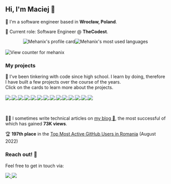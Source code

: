 ## Hi, I'm Maciej 🌸

🌸 I'm a software engineer based in **Wrocław, Poland**.

🦉 Current role: Software Engineer @ **TheCodest**.


<div style="display:flex; flex-direction:row; align-items:center; justify-content:center;">

<img src="github-readme-stats-git-master-maciejpietros-projects.vercel.app/api?username=mehanix&count_private=true&show_icons=true&theme=dracula&hide=contribs" alt="Mehanix's profile card">
<img src="github-readme-stats-git-master-maciejpietros-projects.vercel.app/top-langs/?username=mehanix&hide=haskell,html&exclude_repo=Downbeat&langs_count=6&size_weight=0.5&count_weight=0.5&layout=compact&card_width=260&theme=dracula" alt="Mehanix's most used languages">
</div>
<br/>
<img src="https://komarev.com/ghpvc/?username=mehanix&color=FF4F8B&style=for-the-badge&label=Profile+views+since+August+2022" alt="View counter for mehanix">

### My projects

🌸 I've been tinkering with code since high school. I learn by doing, therefore I have built a few projects over the course of the years.<br> Click on the cards to learn more about the projects.

<a href="https://github.com/mehanix/arcada">
  <img align="center" src="https://readme-stats.clckblog.space/api/pin/?username=mehanix&repo=arcada&theme=dracula" />
</a>

<a href="https://github.com/mehanix/ripple">
  <img align="center" src="https://readme-stats.clckblog.space/api/pin/?username=mehanix&repo=ripple&theme=dracula" />
</a>

<a href="https://github.com/mehanix/TidyCobra">
  <img align="center" src="https://readme-stats.clckblog.space/api/pin/?username=mehanix&repo=TidyCobra&theme=dracula" />
</a>

<a href="https://github.com/mehanix/learnAnatomy">
  <img align="center" src="https://readme-stats.clckblog.space/api/pin/?username=mehanix&repo=learnAnatomy&theme=dracula" />
</a>

<a href="https://github.com/mehanix/Downbeat">
  <img align="center" src="https://readme-stats.clckblog.space/api/pin/?username=mehanix&repo=Downbeat&theme=dracula" />
</a>

<a href="https://github.com/mehanix/PancakeTower">
  <img align="center" src="https://readme-stats.clckblog.space/api/pin/?username=mehanix&repo=PancakeTower&theme=dracula" />
</a>

<a href="https://github.com/mehanix/Cave-Run">
  <img align="center" src="https://readme-stats.clckblog.space/api/pin/?username=mehanix&repo=Cave-Run&theme=dracula" />
</a>

<a href="https://github.com/mehanix/Flora">
  <img align="center" src="https://readme-stats.clckblog.space/api/pin/?username=mehanix&repo=Flora&theme=dracula" />
</a>

<a href="https://github.com/mehanix/Blackout">
  <img align="center" src="https://readme-stats.clckblog.space/api/pin/?username=mehanix&repo=Blackout&theme=dracula" />
</a>

<a href="https://github.com/mehanix/Enigma">
  <img align="center" src="https://readme-stats.clckblog.space/api/pin/?username=mehanix&repo=Enigma&theme=dracula" />
</a>

<a href="https://github.com/mehanix/21cardtrick">
  <img align="center" src="https://readme-stats.clckblog.space/api/pin/?username=mehanix&repo=21cardtrick&theme=dracula" />
</a>

<a href="https://github.com/mehanix/Storyboard">
  <img align="center" src="https://readme-stats.clckblog.space/api/pin/?username=mehanix&repo=Storyboard&theme=dracula" />
</a>

<a href="https://github.com/mehanix/IntroductionToRobotics">
  <img align="center" src="https://readme-stats.clckblog.space/api/pin/?username=mehanix&repo=IntroductionToRobotics&theme=dracula" />
</a>

<a href="https://github.com/mehanix/teme-fmi">
  <img align="center" src="https://readme-stats.clckblog.space/api/pin/?username=mehanix&repo=teme-fmi&theme=dracula" />
</a>

<br></br>
✍🏻 I sometimes write technical articles on <a href=https://medium.com/@mehanix>my blog 📝</a>, the most successful of which has gained <b>73K views</b>.

🏆 **197th place** in the [Top Most Active GitHub Users in Romania](https://commits.top/romania.html) (August 2022)
<!--
<a href="https://nicoleta.cc/blog"> 
<img src="https://img.shields.io/static/v1?&message=nicoleta.cc+(WIP)&style=for-the-badge&color=992e63&logo=ICQ&logoColor=FFFFFF&label="</img> 
</a>
-->

### Reach out! 🌟
 
Feel free to get in touch via:

<a href="mailto:hello@nicoleta.cc"> 
<img src="https://img.shields.io/static/v1?style=for-the-badge&message=Email&color=0078D4&logo=Microsoft+Outlook&logoColor=FFFFFF&label="</img> 
</a>

<a href="https://www.linkedin.com/in/nicoleta-ciausu/"> 
<img src="https://img.shields.io/static/v1?style=for-the-badge&message=LinkedIn&color=0A66C2&logo=LinkedIn&logoColor=FFFFFF&label="</img> 
</a>


<!--
**mehanix/mehanix** is a ✨ _special_ ✨ repository because its `README.md` (this file) appears on your GitHub profile.

Here are some ideas to get you started:

- 🔭 I’m currently working on ...
- 🌱 I’m currently learning ...
- 👯 I’m looking to collaborate on ...
- 🤔 I’m looking for help with ...
- 💬 Ask me about ...
- 📫 How to reach me: ...
- 😄 Pronouns: ...
- ⚡ Fun fact: ...
-->

